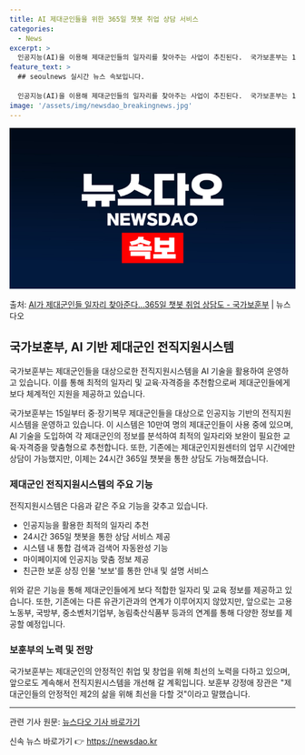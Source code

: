 ```yaml
---
title: AI 제대군인들을 위한 365일 챗봇 취업 상담 서비스
categories:
  - News
excerpt: >
  인공지능(AI)을 이용해 제대군인들의 일자리를 찾아주는 사업이 추진된다.  국가보훈부는 15일부터 중장기복무…
feature_text: >
  ## seoulnews 실시간 뉴스 속보입니다.

  인공지능(AI)을 이용해 제대군인들의 일자리를 찾아주는 사업이 추진된다.  국가보훈부는 15일부터 중장기복무…
image: '/assets/img/newsdao_breakingnews.jpg'
---
```


![뉴스다오 속보](/assets/img/newsdao_breakingnews.jpg)

<p>출처: <a href="https://newsdao.kr/3354" rel="dofollow">AI가 제대군인들 일자리 찾아준다…365일 챗봇 취업 상담도 - 국가보훈부</a> | 뉴스다오</p>

<h2 data-ke-size="size26">국가보훈부, AI 기반 제대군인 전직지원시스템</h2>
국가보훈부는 제대군인들을 대상으로한 전직지원시스템을 AI 기술을 활용하여 운영하고 있습니다. 이를 통해 최적의 일자리 및 교육·자격증을 추천함으로써 제대군인들에게 보다 체계적인 지원을 제공하고 있습니다.

<p data-ke-size="size16">국가보훈부는 15일부터 중·장기복무 제대군인들을 대상으로 인공지능 기반의 전직지원시스템을 운영하고 있습니다. 이 시스템은 10만여 명의 제대군인들이 사용 중에 있으며, AI 기술을 도입하여 각 제대군인의 정보를 분석하여 최적의 일자리와 보완이 필요한 교육·자격증을 맞춤형으로 추천합니다. 또한, 기존에는 제대군인지원센터의 업무 시간에만 상담이 가능했지만, 이제는 24시간 365일 챗봇을 통한 상담도 가능해졌습니다.</p>

<h3 data-ke-size="size24">제대군인 전직지원시스템의 주요 기능</h3>
전직지원시스템은 다음과 같은 주요 기능을 갖추고 있습니다.

<ul>
  <li>인공지능을 활용한 최적의 일자리 추천</li>
  <li>24시간 365일 챗봇을 통한 상담 서비스 제공</li>
  <li>시스템 내 통합 검색과 검색어 자동완성 기능</li>
  <li>마이페이지에 인공지능 맞춤 정보 제공</li>
  <li>친근한 보훈 상징 인물 '보보'를 통한 안내 및 설명 서비스</li>
</ul>

<p data-ke-size="size16">위와 같은 기능을 통해 제대군인들에게 보다 적합한 일자리 및 교육 정보를 제공하고 있습니다. 또한, 기존에는 다른 유관기관과의 연계가 이루어지지 않았지만, 앞으로는 고용노동부, 국방부, 중소벤처기업부, 농림축산식품부 등과의 연계를 통해 다양한 정보를 제공할 예정입니다.</p>

<h3 data-ke-size="size24">보훈부의 노력 및 전망</h3>
국가보훈부는 제대군인의 안정적인 취업 및 창업을 위해 최선의 노력을 다하고 있으며, 앞으로도 계속해서 전직지원시스템을 개선해 갈 계획입니다. 보훈부 강정애 장관은 "제대군인들의 안정적인 제2의 삶을 위해 최선을 다할 것"이라고 말했습니다.

<hr>

<p data-ke-size="size16">관련 기사 원문: <a href="https://newsdao.kr/3354">뉴스다오 기사 바로가기</a></p> 

신속 뉴스 바로가기 👉 <a href="https://newsdao.kr" rel="dofollow">https://newsdao.kr</a>


